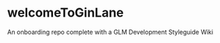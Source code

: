 welcomeToGinLane
================

An onboarding repo complete with a GLM Development Styleguide Wiki
